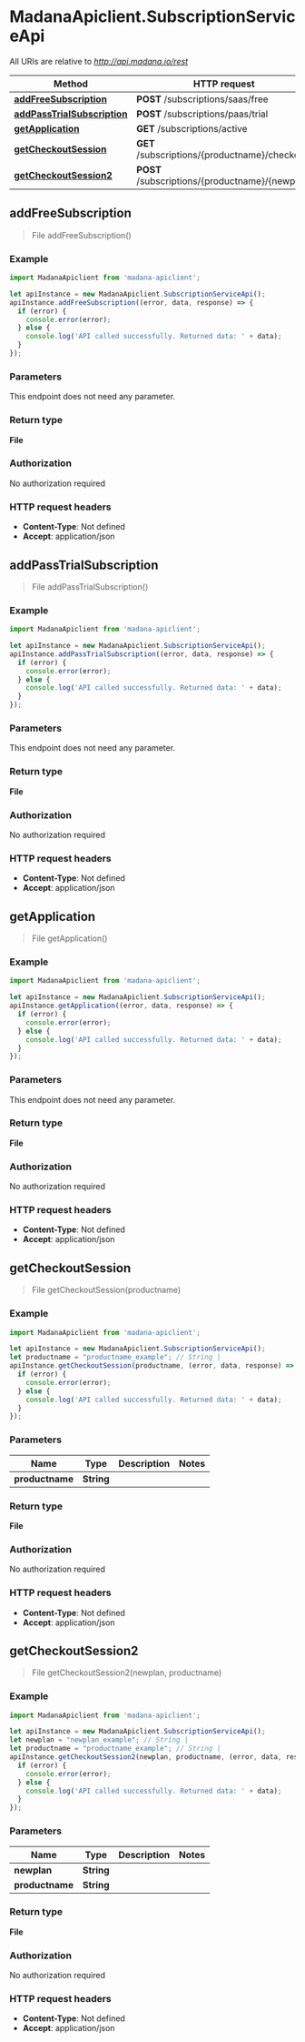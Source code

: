 # MadanaApiclient.SubscriptionServiceApi

All URIs are relative to *http://api.madana.io/rest*

Method | HTTP request | Description
------------- | ------------- | -------------
[**addFreeSubscription**](SubscriptionServiceApi.md#addFreeSubscription) | **POST** /subscriptions/saas/free | 
[**addPassTrialSubscription**](SubscriptionServiceApi.md#addPassTrialSubscription) | **POST** /subscriptions/paas/trial | 
[**getApplication**](SubscriptionServiceApi.md#getApplication) | **GET** /subscriptions/active | 
[**getCheckoutSession**](SubscriptionServiceApi.md#getCheckoutSession) | **GET** /subscriptions/{productname}/checkout | 
[**getCheckoutSession2**](SubscriptionServiceApi.md#getCheckoutSession2) | **POST** /subscriptions/{productname}/{newplan} | 



## addFreeSubscription

> File addFreeSubscription()



### Example

```javascript
import MadanaApiclient from 'madana-apiclient';

let apiInstance = new MadanaApiclient.SubscriptionServiceApi();
apiInstance.addFreeSubscription((error, data, response) => {
  if (error) {
    console.error(error);
  } else {
    console.log('API called successfully. Returned data: ' + data);
  }
});
```

### Parameters

This endpoint does not need any parameter.

### Return type

**File**

### Authorization

No authorization required

### HTTP request headers

- **Content-Type**: Not defined
- **Accept**: application/json


## addPassTrialSubscription

> File addPassTrialSubscription()



### Example

```javascript
import MadanaApiclient from 'madana-apiclient';

let apiInstance = new MadanaApiclient.SubscriptionServiceApi();
apiInstance.addPassTrialSubscription((error, data, response) => {
  if (error) {
    console.error(error);
  } else {
    console.log('API called successfully. Returned data: ' + data);
  }
});
```

### Parameters

This endpoint does not need any parameter.

### Return type

**File**

### Authorization

No authorization required

### HTTP request headers

- **Content-Type**: Not defined
- **Accept**: application/json


## getApplication

> File getApplication()



### Example

```javascript
import MadanaApiclient from 'madana-apiclient';

let apiInstance = new MadanaApiclient.SubscriptionServiceApi();
apiInstance.getApplication((error, data, response) => {
  if (error) {
    console.error(error);
  } else {
    console.log('API called successfully. Returned data: ' + data);
  }
});
```

### Parameters

This endpoint does not need any parameter.

### Return type

**File**

### Authorization

No authorization required

### HTTP request headers

- **Content-Type**: Not defined
- **Accept**: application/json


## getCheckoutSession

> File getCheckoutSession(productname)



### Example

```javascript
import MadanaApiclient from 'madana-apiclient';

let apiInstance = new MadanaApiclient.SubscriptionServiceApi();
let productname = "productname_example"; // String | 
apiInstance.getCheckoutSession(productname, (error, data, response) => {
  if (error) {
    console.error(error);
  } else {
    console.log('API called successfully. Returned data: ' + data);
  }
});
```

### Parameters


Name | Type | Description  | Notes
------------- | ------------- | ------------- | -------------
 **productname** | **String**|  | 

### Return type

**File**

### Authorization

No authorization required

### HTTP request headers

- **Content-Type**: Not defined
- **Accept**: application/json


## getCheckoutSession2

> File getCheckoutSession2(newplan, productname)



### Example

```javascript
import MadanaApiclient from 'madana-apiclient';

let apiInstance = new MadanaApiclient.SubscriptionServiceApi();
let newplan = "newplan_example"; // String | 
let productname = "productname_example"; // String | 
apiInstance.getCheckoutSession2(newplan, productname, (error, data, response) => {
  if (error) {
    console.error(error);
  } else {
    console.log('API called successfully. Returned data: ' + data);
  }
});
```

### Parameters


Name | Type | Description  | Notes
------------- | ------------- | ------------- | -------------
 **newplan** | **String**|  | 
 **productname** | **String**|  | 

### Return type

**File**

### Authorization

No authorization required

### HTTP request headers

- **Content-Type**: Not defined
- **Accept**: application/json

